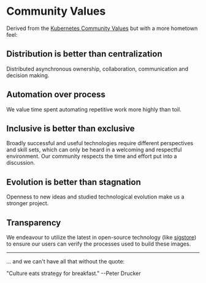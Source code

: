 # Community Values

Derived from the [Kubernetes Community Values](https://kubernetes.io/community/values/) but with a more hometown feel:

## Distribution is better than centralization

Distributed asynchronous ownership, collaboration, communication and decision making.  

## Automation over process

We value time spent automating repetitive work more highly than toil.

## Inclusive is better than exclusive

Broadly successful and useful technologies require different perspectives and skill sets, which can only be heard in a welcoming and respectful environment. Our community respects the time and effort put into a discussion.

## Evolution is better than stagnation

Openness to new ideas and studied technological evolution make us a stronger project.

## Transparency

We endeavour to utilize the latest in open-source technology (like [sigstore](https://www.sigstore.dev/)) to ensure our users can verify the processes used to build these images.

---

... and we can't have all that without the quote:

"Culture eats strategy for breakfast." --Peter Drucker
